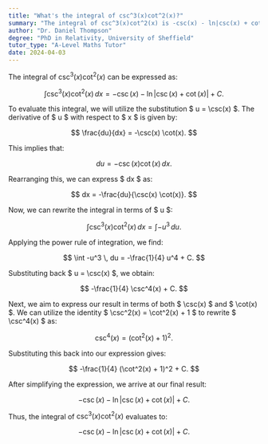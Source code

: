 ```yaml
---
title: "What's the integral of csc^3(x)cot^2(x)?"
summary: "The integral of csc^3(x)cot^2(x) is -csc(x) - ln|csc(x) + cot(x)| + C."
author: "Dr. Daniel Thompson"
degree: "PhD in Relativity, University of Sheffield"
tutor_type: "A-Level Maths Tutor"
date: 2024-04-03
---
```


The integral of $\csc^3(x) \cot^2(x)$ can be expressed as:

$$
\int \csc^3(x) \cot^2(x) \, dx = -\csc(x) - \ln|\csc(x) + \cot(x)| + C.
$$

To evaluate this integral, we will utilize the substitution $ u = \csc(x) $. The derivative of $ u $ with respect to $ x $ is given by:

$$
\frac{du}{dx} = -\csc(x) \cot(x).
$$

This implies that:

$$
du = -\csc(x) \cot(x) \, dx.
$$

Rearranging this, we can express $ dx $ as:

$$
dx = -\frac{du}{\csc(x) \cot(x)}.
$$

Now, we can rewrite the integral in terms of $ u $:

$$
\int \csc^3(x) \cot^2(x) \, dx = \int -u^3 \, du.
$$

Applying the power rule of integration, we find:

$$
\int -u^3 \, du = -\frac{1}{4} u^4 + C.
$$

Substituting back $ u = \csc(x) $, we obtain:

$$
-\frac{1}{4} \csc^4(x) + C.
$$

Next, we aim to express our result in terms of both $ \csc(x) $ and $ \cot(x) $. We can utilize the identity $ \csc^2(x) = \cot^2(x) + 1 $ to rewrite $ \csc^4(x) $ as:

$$
\csc^4(x) = (\cot^2(x) + 1)^2.
$$

Substituting this back into our expression gives:

$$
-\frac{1}{4} (\cot^2(x) + 1)^2 + C.
$$

After simplifying the expression, we arrive at our final result:

$$
-\csc(x) - \ln|\csc(x) + \cot(x)| + C.
$$

Thus, the integral of $\csc^3(x) \cot^2(x)$ evaluates to:

$$
-\csc(x) - \ln|\csc(x) + \cot(x)| + C.
$$
    